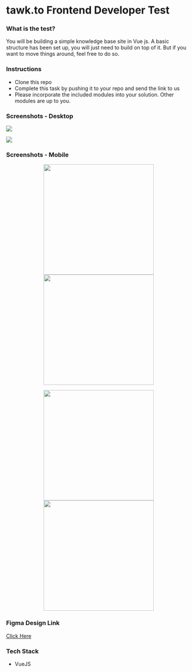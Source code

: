 # tawk.to Frontend Developer Test

### What is the test?

You will be building a simple knowledge base site in Vue js. A basic structure has been set up, you will just need to build on top of it.
But if you want to move things around, feel free to do so. 

### Instructions

- Clone this repo
- Complete this task by pushing it to your repo and send the link to us
- Please incorporate the included modules into your solution. Other modules are up to you.

### Screenshots - Desktop

<kbd><img src="https://user-images.githubusercontent.com/22559660/120935999-298fba00-c723-11eb-9b71-f9665264595c.png" /></kbd>

<kbd><img src="https://user-images.githubusercontent.com/22559660/120936006-357b7c00-c723-11eb-8e32-4e1cc628f354.png" /></kbd>

### Screenshots - Mobile

<p align="center">
  <kbd><img src="https://user-images.githubusercontent.com/22559660/120936039-5fcd3980-c723-11eb-9203-c24b5b355eb9.png" width="300" /></kbd>
  <kbd><img src="https://user-images.githubusercontent.com/22559660/120936076-9905a980-c723-11eb-9e5a-f7253d938287.png" width="300" /></kbd>
</p>

<p align="center">
  <kbd><img src="https://user-images.githubusercontent.com/22559660/120936048-6bb8fb80-c723-11eb-9c1b-a8ecfda578e0.png" width="300" /></kbd>
  <kbd><img src="https://user-images.githubusercontent.com/22559660/120936071-93a85f00-c723-11eb-9008-9370e40454cf.png" width="300" /></kbd>
</p>

### Figma Design Link

[Click Here](https://www.figma.com/file/AeDrzKULFKrTRzrH5WkMgU/Frontend-Test-1)

### Tech Stack

- VueJS
